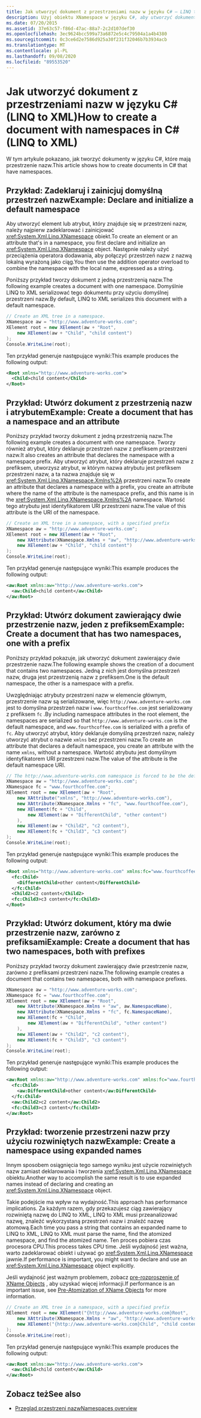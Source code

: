 ```yaml
---
title: Jak utworzyć dokument z przestrzeniami nazw w języku C# — LINQ to XML
description: Użyj obiektu XNamespace w języku C#, aby utworzyć dokumenty, które mają domyślne przestrzenie nazw lub przestrzenie nazw z prefiksem.
ms.date: 07/20/2015
ms.assetid: 37e63c57-f86d-47ac-88a7-2c2d107def30
ms.openlocfilehash: 3ec9624bcc599a73a6872e5c4c79504a1a4b4380
ms.sourcegitcommit: 0c3ce6d2e7586d925a30f231f32046b7b3934acb
ms.translationtype: MT
ms.contentlocale: pl-PL
ms.lasthandoff: 09/08/2020
ms.locfileid: "89553520"
---
```

# <a name="how-to-create-a-document-with-namespaces-in-c-linq-to-xml"></a><span data-ttu-id="19af1-103">Jak utworzyć dokument z przestrzeniami nazw w języku C# (LINQ to XML)</span><span class="sxs-lookup"><span data-stu-id="19af1-103">How to create a document with namespaces in C# (LINQ to XML)</span></span>

<span data-ttu-id="19af1-104">W tym artykule pokazano, jak tworzyć dokumenty w języku C#, które mają przestrzenie nazw.</span><span class="sxs-lookup"><span data-stu-id="19af1-104">This article shows how to create documents in C# that have namespaces.</span></span>

## <a name="example-declare-and-initialize-a-default-namespace"></a><span data-ttu-id="19af1-105">Przykład: Zadeklaruj i zainicjuj domyślną przestrzeń nazw</span><span class="sxs-lookup"><span data-stu-id="19af1-105">Example: Declare and initialize a default namespace</span></span>

<span data-ttu-id="19af1-106">Aby utworzyć element lub atrybut, który znajduje się w przestrzeni nazw, należy najpierw zadeklarować i zainicjować <xref:System.Xml.Linq.XNamespace> obiekt.</span><span class="sxs-lookup"><span data-stu-id="19af1-106">To create an element or an attribute that's in a namespace, you first declare and initialize an <xref:System.Xml.Linq.XNamespace> object.</span></span> <span data-ttu-id="19af1-107">Następnie należy użyć przeciążenia operatora dodawania, aby połączyć przestrzeń nazw z nazwą lokalną wyrażoną jako ciąg.</span><span class="sxs-lookup"><span data-stu-id="19af1-107">You then use the addition operator overload to combine the namespace with the local name, expressed as a string.</span></span>

<span data-ttu-id="19af1-108">Poniższy przykład tworzy dokument z jedną przestrzenią nazw.</span><span class="sxs-lookup"><span data-stu-id="19af1-108">The following example creates a document with one namespace.</span></span> <span data-ttu-id="19af1-109">Domyślnie LINQ to XML serializować tego dokumentu przy użyciu domyślnej przestrzeni nazw.</span><span class="sxs-lookup"><span data-stu-id="19af1-109">By default, LINQ to XML serializes this document with a default namespace.</span></span>

```csharp
// Create an XML tree in a namespace.
XNamespace aw = "http://www.adventure-works.com";
XElement root = new XElement(aw + "Root",
    new XElement(aw + "Child", "child content")
);
Console.WriteLine(root);
```

<span data-ttu-id="19af1-110">Ten przykład generuje następujące wyniki:</span><span class="sxs-lookup"><span data-stu-id="19af1-110">This example produces the following output:</span></span>

```xml
<Root xmlns="http://www.adventure-works.com">
  <Child>child content</Child>
</Root>
```

## <a name="example-create-a-document-that-has-a-namespace-and-an-attribute"></a><span data-ttu-id="19af1-111">Przykład: Utwórz dokument z przestrzenią nazw i atrybutem</span><span class="sxs-lookup"><span data-stu-id="19af1-111">Example: Create a document that has a namespace and an attribute</span></span>

<span data-ttu-id="19af1-112">Poniższy przykład tworzy dokument z jedną przestrzenią nazw.</span><span class="sxs-lookup"><span data-stu-id="19af1-112">The following example creates a document with one namespace.</span></span> <span data-ttu-id="19af1-113">Tworzy również atrybut, który deklaruje przestrzeń nazw z prefiksem przestrzeni nazw.</span><span class="sxs-lookup"><span data-stu-id="19af1-113">It also creates an attribute that declares the namespace with a namespace prefix.</span></span> <span data-ttu-id="19af1-114">Aby utworzyć atrybut, który deklaruje przestrzeń nazw z prefiksem, utworzysz atrybut, w którym nazwa atrybutu jest prefiksem przestrzeni nazw, a ta nazwa znajduje się w <xref:System.Xml.Linq.XNamespace.Xmlns%2A> przestrzeni nazw.</span><span class="sxs-lookup"><span data-stu-id="19af1-114">To create an attribute that declares a namespace with a prefix, you create an attribute where the name of the attribute is the namespace prefix, and this name is in the <xref:System.Xml.Linq.XNamespace.Xmlns%2A> namespace.</span></span> <span data-ttu-id="19af1-115">Wartość tego atrybutu jest identyfikatorem URI przestrzeni nazw.</span><span class="sxs-lookup"><span data-stu-id="19af1-115">The value of this attribute is the URI of the namespace.</span></span>

```csharp
// Create an XML tree in a namespace, with a specified prefix
XNamespace aw = "http://www.adventure-works.com";
XElement root = new XElement(aw + "Root",
    new XAttribute(XNamespace.Xmlns + "aw", "http://www.adventure-works.com"),
    new XElement(aw + "Child", "child content")
);
Console.WriteLine(root);
```

<span data-ttu-id="19af1-116">Ten przykład generuje następujące wyniki:</span><span class="sxs-lookup"><span data-stu-id="19af1-116">This example produces the following output:</span></span>

```xml
<aw:Root xmlns:aw="http://www.adventure-works.com">
  <aw:Child>child content</aw:Child>
</aw:Root>
```

## <a name="example-create-a-document-that-has-two-namespaces-one-with-a-prefix"></a><span data-ttu-id="19af1-117">Przykład: Utwórz dokument zawierający dwie przestrzenie nazw, jeden z prefiksem</span><span class="sxs-lookup"><span data-stu-id="19af1-117">Example: Create a document that has two namespaces, one with a prefix</span></span>

<span data-ttu-id="19af1-118">Poniższy przykład pokazuje, jak utworzyć dokument zawierający dwie przestrzenie nazw.</span><span class="sxs-lookup"><span data-stu-id="19af1-118">The following example shows the creation of a document that contains two namespaces.</span></span> <span data-ttu-id="19af1-119">Jedną z nich jest domyślna przestrzeń nazw, druga jest przestrzenią nazw z prefiksem.</span><span class="sxs-lookup"><span data-stu-id="19af1-119">One is the default namespace, the other is a namespace with a prefix.</span></span>

<span data-ttu-id="19af1-120">Uwzględniając atrybuty przestrzeni nazw w elemencie głównym, przestrzenie nazw są serializowane, więc `http://www.adventure-works.com` jest to domyślna przestrzeń nazw i `www.fourthcoffee.com` jest serializowany z prefiksem `fc` .</span><span class="sxs-lookup"><span data-stu-id="19af1-120">By including namespace attributes in the root element, the namespaces are serialized so that `http://www.adventure-works.com` is the default namespace, and `www.fourthcoffee.com` is serialized with a prefix of `fc`.</span></span> <span data-ttu-id="19af1-121">Aby utworzyć atrybut, który deklaruje domyślną przestrzeń nazw, należy utworzyć atrybut o nazwie `xmlns` bez przestrzeni nazw.</span><span class="sxs-lookup"><span data-stu-id="19af1-121">To create an attribute that declares a default namespace, you create an attribute with the name `xmlns`, without a namespace.</span></span> <span data-ttu-id="19af1-122">Wartość atrybutu jest domyślnym identyfikatorem URI przestrzeni nazw.</span><span class="sxs-lookup"><span data-stu-id="19af1-122">The value of the attribute is the default namespace URI.</span></span>

```csharp
// The http://www.adventure-works.com namespace is forced to be the default namespace.
XNamespace aw = "http://www.adventure-works.com";
XNamespace fc = "www.fourthcoffee.com";
XElement root = new XElement(aw + "Root",
    new XAttribute("xmlns", "http://www.adventure-works.com"),
    new XAttribute(XNamespace.Xmlns + "fc", "www.fourthcoffee.com"),
    new XElement(fc + "Child",
        new XElement(aw + "DifferentChild", "other content")
    ),
    new XElement(aw + "Child2", "c2 content"),
    new XElement(fc + "Child3", "c3 content")
);
Console.WriteLine(root);
```

<span data-ttu-id="19af1-123">Ten przykład generuje następujące wyniki:</span><span class="sxs-lookup"><span data-stu-id="19af1-123">This example produces the following output:</span></span>

```xml
<Root xmlns="http://www.adventure-works.com" xmlns:fc="www.fourthcoffee.com">
  <fc:Child>
    <DifferentChild>other content</DifferentChild>
  </fc:Child>
  <Child2>c2 content</Child2>
  <fc:Child3>c3 content</fc:Child3>
</Root>
```

## <a name="example-create-a-document-that-has-two-namespaces-both-with-prefixes"></a><span data-ttu-id="19af1-124">Przykład: Utwórz dokument, który ma dwie przestrzenie nazw, zarówno z prefiksami</span><span class="sxs-lookup"><span data-stu-id="19af1-124">Example: Create a document that has two namespaces, both with prefixes</span></span>

<span data-ttu-id="19af1-125">Poniższy przykład tworzy dokument zawierający dwie przestrzenie nazw, zarówno z prefiksami przestrzeni nazw.</span><span class="sxs-lookup"><span data-stu-id="19af1-125">The following example creates a document that contains two namespaces, both with namespace prefixes.</span></span>

```csharp
XNamespace aw = "http://www.adventure-works.com";
XNamespace fc = "www.fourthcoffee.com";
XElement root = new XElement(aw + "Root",
    new XAttribute(XNamespace.Xmlns + "aw", aw.NamespaceName),
    new XAttribute(XNamespace.Xmlns + "fc", fc.NamespaceName),
    new XElement(fc + "Child",
        new XElement(aw + "DifferentChild", "other content")
    ),
    new XElement(aw + "Child2", "c2 content"),
    new XElement(fc + "Child3", "c3 content")
);
Console.WriteLine(root);
```

<span data-ttu-id="19af1-126">Ten przykład generuje następujące wyniki:</span><span class="sxs-lookup"><span data-stu-id="19af1-126">This example produces the following output:</span></span>

```xml
<aw:Root xmlns:aw="http://www.adventure-works.com" xmlns:fc="www.fourthcoffee.com">
  <fc:Child>
    <aw:DifferentChild>other content</aw:DifferentChild>
  </fc:Child>
  <aw:Child2>c2 content</aw:Child2>
  <fc:Child3>c3 content</fc:Child3>
</aw:Root>
```

## <a name="example-create-a-namespace-using-expanded-names"></a><span data-ttu-id="19af1-127">Przykład: tworzenie przestrzeni nazw przy użyciu rozwiniętych nazw</span><span class="sxs-lookup"><span data-stu-id="19af1-127">Example: Create a namespace using expanded names</span></span>

<span data-ttu-id="19af1-128">Innym sposobem osiągnięcia tego samego wyniku jest użycie rozwiniętych nazw zamiast deklarowania i tworzenia <xref:System.Xml.Linq.XNamespace> obiektu.</span><span class="sxs-lookup"><span data-stu-id="19af1-128">Another way to accomplish the same result is to use expanded names instead of declaring and creating an <xref:System.Xml.Linq.XNamespace> object.</span></span>

<span data-ttu-id="19af1-129">Takie podejście ma wpływ na wydajność.</span><span class="sxs-lookup"><span data-stu-id="19af1-129">This approach has performance implications.</span></span> <span data-ttu-id="19af1-130">Za każdym razem, gdy przekazujesz ciąg zawierający rozwiniętą nazwę do LINQ to XML, LINQ to XML musi przeanalizować nazwę, znaleźć wykorzystaną przestrzeń nazw i znaleźć nazwę atomową.</span><span class="sxs-lookup"><span data-stu-id="19af1-130">Each time you pass a string that contains an expanded name to LINQ to XML, LINQ to XML must parse the name, find the atomized namespace, and find the atomized name.</span></span> <span data-ttu-id="19af1-131">Ten proces pobiera czas procesora CPU.</span><span class="sxs-lookup"><span data-stu-id="19af1-131">This process takes CPU time.</span></span> <span data-ttu-id="19af1-132">Jeśli wydajność jest ważna, warto zadeklarować obiekt i używać go <xref:System.Xml.Linq.XNamespace> jawnie.</span><span class="sxs-lookup"><span data-stu-id="19af1-132">If performance is important, you might want to declare and use an <xref:System.Xml.Linq.XNamespace> object explicitly.</span></span>

<span data-ttu-id="19af1-133">Jeśli wydajność jest ważnym problemem, zobacz [pre-rozproszenie of XName Objects](pre-atomization-xname-objects.md) , aby uzyskać więcej informacji.</span><span class="sxs-lookup"><span data-stu-id="19af1-133">If performance is an important issue, see [Pre-Atomization of XName Objects](pre-atomization-xname-objects.md) for more information.</span></span>

```csharp
// Create an XML tree in a namespace, with a specified prefix
XElement root = new XElement("{http://www.adventure-works.com}Root",
    new XAttribute(XNamespace.Xmlns + "aw", "http://www.adventure-works.com"),
    new XElement("{http://www.adventure-works.com}Child", "child content")
);
Console.WriteLine(root);
```

<span data-ttu-id="19af1-134">Ten przykład generuje następujące wyniki:</span><span class="sxs-lookup"><span data-stu-id="19af1-134">This example produces the following output:</span></span>

```xml
<aw:Root xmlns:aw="http://www.adventure-works.com">
  <aw:Child>child content</aw:Child>
</aw:Root>
```

## <a name="see-also"></a><span data-ttu-id="19af1-135">Zobacz też</span><span class="sxs-lookup"><span data-stu-id="19af1-135">See also</span></span>

- [<span data-ttu-id="19af1-136">Przegląd przestrzeni nazw</span><span class="sxs-lookup"><span data-stu-id="19af1-136">Namespaces overview</span></span>](namespaces-overview.md)
